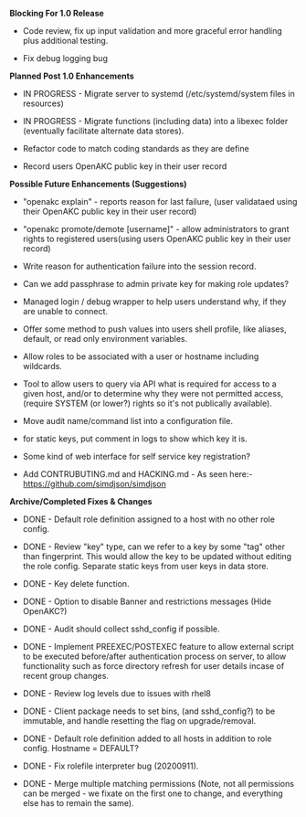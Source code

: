 **Blocking For 1.0 Release**

* Code review, fix up input validation and more graceful error handling plus
  additional testing.

* Fix debug logging bug


**Planned Post 1.0 Enhancements**

* IN PROGRESS - Migrate server to systemd (/etc/systemd/system files in resources)

* IN PROGRESS - Migrate functions (including data) into a libexec folder
  (eventually facilitate alternate data stores).

* Refactor code to match coding standards as they are define

* Record users OpenAKC public key in their user record


**Possible Future Enhancements (Suggestions)**

* "openakc explain" - reports reason for last failure, (user validataed using
  their OpenAKC public key in their user record)

* "openakc promote/demote [username]" - allow administrators to grant
  rights to registered users(using users OpenAKC public key in their user
  record)

* Write reason for authentication failure into the session record.

* Can we add passphrase to admin private key for making role updates?

* Managed login / debug wrapper to help users understand why, if they are
  unable to connect.

* Offer some method to push values into users shell profile, like aliases,
  default, or read only environment variables.

* Allow roles to be associated with a user or hostname including wildcards.

* Tool to allow users to query via API what is required for access to a given
  host, and/or to determine why they were not permitted access,
  (require SYSTEM (or lower?) rights so it's not publically available).

* Move audit name/command list into a configuration file.

* for static keys, put comment in logs to show which key it is.

* Some kind of web interface for self service key registration?

* Add CONTRUBUTING.md and HACKING.md - As seen here:-
  https://github.com/simdjson/simdjson


**Archive/Completed Fixes & Changes**

* DONE - Default role definition assigned to a host with no other role config.

* DONE - Review "key" type, can we refer to a key by some "tag" other than
  fingerprint.  This would allow the key to be updated without editing the
  role config. Separate static keys from user keys in data store.

* DONE - Key delete function.

* DONE - Option to disable Banner and restrictions messages (Hide OpenAKC?)

* DONE - Audit should collect sshd_config if possible.

* DONE - Implement PREEXEC/POSTEXEC feature to allow external script to be executed
  before/after authentication process on server, to allow functionality such
  as force directory refresh for user details incase of recent group changes.

* DONE - Review log levels due to issues with rhel8

* DONE - Client package needs to set bins, (and sshd_config?) to be immutable, and
  handle resetting the flag on upgrade/removal.

* DONE - Default role definition added to all hosts in addition to role config.
  Hostname = DEFAULT?

* DONE - Fix rolefile interpreter bug (20200911).

* DONE - Merge multiple matching permissions (Note, not all permissions can
  be merged - we fixate on the first one to change, and everything else has
  to remain the same).
